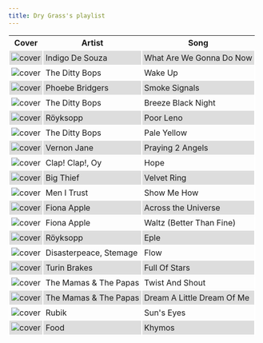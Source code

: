 ```yaml
---
title: Dry Grass's playlist
---
```


<style>
thead th {
    text-align: center;
}
tbody td {
    text-justify: none;
    vertical-align: middle;
    padding: 0.25rem;
    border: 2px solid white;
}
tbody td img {
    max-width: 100px;
    display: block;
    margin: 0;
}
tbody tr:nth-of-type(odd) td {
    background-color: #ddd;
}
</style>

Cover | Artist | Song
---|---|---
![cover](https://i.scdn.co/image/ab67616d0000b273388cb514ac1e26c374834ef8) | Indigo De Souza | What Are We Gonna Do Now
![cover](https://i.scdn.co/image/ab67616d0000b273fb73cd35dc2468d903ccfa0b) | The Ditty Bops | Wake Up
![cover](https://i.scdn.co/image/ab67616d0000b27368b90c3b34c3ac22856ddab8) | Phoebe Bridgers | Smoke Signals
![cover](https://i.scdn.co/image/ab67616d0000b273fb73cd35dc2468d903ccfa0b) | The Ditty Bops | Breeze Black Night
![cover](https://i.scdn.co/image/ab67616d0000b2731e5655cd8db911dc48ea57df) | Röyksopp | Poor Leno
![cover](https://i.scdn.co/image/ab67616d0000b273fb73cd35dc2468d903ccfa0b) | The Ditty Bops | Pale Yellow
![cover](https://i.scdn.co/image/ab67616d0000b273b72a9d837f452f4a26dbdb17) | Vernon Jane | Praying 2 Angels
![cover](https://i.scdn.co/image/ab67616d0000b273752eb27460508487a9eb66eb) | Clap! Clap!, Oy | Hope
![cover](https://i.scdn.co/image/ab67616d0000b27328b2424c5b007b0e073c42ce) | Big Thief | Velvet Ring
![cover](https://i.scdn.co/image/ab67616d0000b27340faefaf8ebe0e1564c60faa) | Men I Trust | Show Me How
![cover](https://i.scdn.co/image/ab67616d0000b273ad1c9ca438b5579fb2f9f3f4) | Fiona Apple | Across the Universe
![cover](https://i.scdn.co/image/ab67616d0000b27385acb5e0d6230859ff978b79) | Fiona Apple | Waltz (Better Than Fine)
![cover](https://i.scdn.co/image/ab67616d0000b2731e5655cd8db911dc48ea57df) | Röyksopp | Eple
![cover](https://i.scdn.co/image/ab67616d0000b2736d19b76a2c19801d4d1ad2e5) | Disasterpeace, Stemage | Flow
![cover](https://i.scdn.co/image/ab67616d0000b273576bf3ed52365e38304c022b) | Turin Brakes | Full Of Stars
![cover](https://i.scdn.co/image/ab67616d0000b27391d092488eaff72ece2451dd) | The Mamas & The Papas | Twist And Shout
![cover](https://i.scdn.co/image/ab67616d0000b2736a7ffb7ecffe490b3abd82af) | The Mamas & The Papas | Dream A Little Dream Of Me
![cover](https://i.scdn.co/image/ab67616d0000b2737cca4395c425dc79f33bcf87) | Rubik | Sun's Eyes
![cover](https://i.scdn.co/image/ab67616d0000b2737ca8c773a5b5b6cb4c87bb7f) | Food | Khymos
